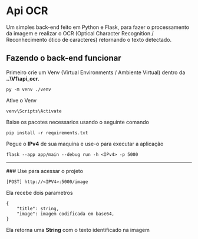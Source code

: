 # Api OCR

Um simples back-end feito em Python e Flask, para fazer o processamento da imagem e realizar o OCR (Optical Character Recognition / Reconhecimento ótico de caracteres) retornando o texto detectado.

## Fazendo o back-end funcionar

Primeiro crie um Venv (Virtual Environments / Ambiente Virtual) dentro da **..\V1\api_ocr**.

```
py -m venv ./venv
```

Ative o Venv

```
venv\Scripts\Activate
```

Baixe os pacotes necessarios usando o seguinte comando

```
pip install -r requirements.txt
```

Pegue o **IPv4** de sua maquina e use-o para executar a aplicação

```
flask --app app/main --debug run -h <IPv4> -p 5000
```

<hr>
### Use para acessar o projeto

```
[POST] http://<IPV4>:5000/image
```

Ela recebe dois parametros

```
{
    "title": string,
    "image": imagem codificada em base64,
}
```

Ela retorna uma **String** com o texto identificado na imagem
